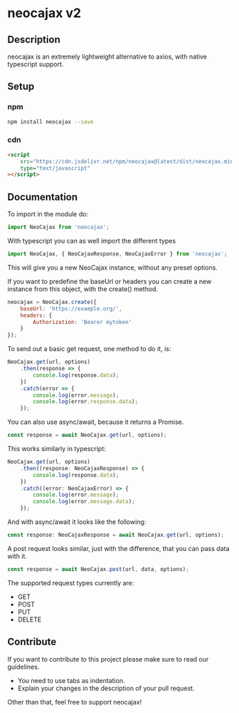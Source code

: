 # neocajax v2

## Description

neocajax is an extremely lightweight alternative to axios, with native typescript support.

## Setup

### npm

```bash
npm install neocajax --save
```

### cdn

```html
<script
	src="https://cdn.jsdelivr.net/npm/neocajax@latest/dist/neocajax.min.js"
	type="text/javascript"
></script>
```

## Documentation

To import in the module do:

```javascript
import NeoCajax from 'neocajax';
```

With typescript you can as well import the different types

```typescript
import NeoCajax, { NeoCajaxResponse, NeoCajaxError } from 'neocajax';
```

This will give you a new NeoCajax instance, without any preset options.

If you want to predefine the baseUrl or headers you can create a new instance from this object, with the create() method.

```javascript
neocajax = NeoCajax.create({
	baseUrl: 'https://example.org/',
	headers: {
		Authorization: 'Bearer mytoken'
	}
});
```

To send out a basic get request, one method to do it, is:

```javascript
NeoCajax.get(url, options)
	.then(response => {
		console.log(response.data);
	})
	.catch(error => {
		console.log(error.message);
		console.log(error.response.data);
	});
```

You can also use async/await, because it returns a Promise.

```javascript
const response = await NeoCajax.get(url, options);
```

This works similarly in typescript:

```typescript
NeoCajax.get(url, options)
	.then((response: NeoCajaxResponse) => {
		console.log(response.data);
	})
	.catch((error: NeoCajaxError) => {
		console.log(error.message);
		console.log(error.message.data);
	});
```

And with async/await it looks like the following:

```typescript
const response: NeoCajaxResponse = await NeoCajax.get(url, options);
```

A post request looks similar, just with the difference, that you can pass data with it.

```javascript
const response = await NeoCajax.post(url, data, options);
```

The supported request types currently are:

-   GET
-   POST
-   PUT
-   DELETE

## Contribute

If you want to contribute to this project please make sure to read our guidelines.

-   You need to use tabs as indentation.
-   Explain your changes in the description of your pull request.

Other than that, feel free to support neocajax!
